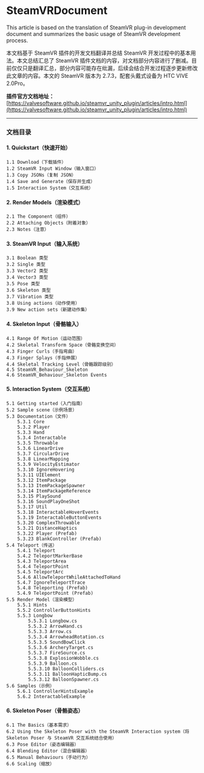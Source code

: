 # SteamVRDocument

This article is based on the translation of SteamVR plug-in development document and summarizes the basic usage of SteamVR development process.

本文档基于 SteamVR 插件的开发文档翻译并总结 SteamVR 开发过程中的基本用法。本文总结汇总了 SteamVR 插件文档的内容，对文档部分内容进行了删减。目前仅仅只是翻译汇总，部分内容可能存在纰漏，后续会结合开发过程逐步更新修改此文章的内容。本文的 SteamVR 版本为 2.7.3，配套头戴式设备为 HTC VIVE 2.0Pro。

**插件官方文档地址：**[https://valvesoftware.github.io/steamvr_unity_plugin/articles/intro.html](https://valvesoftware.github.io/steamvr_unity_plugin/articles/intro.html)

---
### 文档目录

#### 1. Quickstart（快速开始）

    1.1 Download（下载插件）
    1.2 SteamVR Input Window（输入窗口）
    1.3 Copy JSONs（复制 JSON）
    1.4 Save and Generate（保存并生成）
    1.5 Interaction System（交互系统）

#### 2. Render Models（渲染模式）

    2.1 The Component（组件）
    2.2 Attaching Objects（附着对象）
    2.3 Notes（注意）

#### 3. SteamVR Input（输入系统）

    3.1 Boolean 类型
    3.2 Single 类型
    3.3 Vector2 类型
    3.4 Vector3 类型
    3.5 Pose 类型
    3.6 Skeleton 类型
    3.7 Vibration 类型
    3.8 Using actions（动作使用）
    3.9 New action sets（新建动作集）

#### 4. Skeleton Input（骨骼输入）

    4.1 Range Of Motion（运动范围）
    4.2 Skeletal Transform Space（骨骼变换空间）
    4.3 Finger Curls（手指弯曲）
    4.3 Finger Splays（手指伸展）
    4.4 Skeletal Tracking Level（骨骼跟踪级别）
    4.5 SteamVR_Behaviour_Skeleton
    4.6 SteamVR_Behaviour_Skeleton Events

#### 5. Interaction System（交互系统）

    5.1 Getting started（入门指南）
    5.2 Sample scene（示例场景）
    5.3 Documentation（文件）
        5.3.1 Core
        5.3.2 Player
        5.3.3 Hand
        5.3.4 Interactable
        5.3.5 Throwable
        5.3.6 LinearDrive
        5.3.7 CircularDrive
        5.3.8 LinearMapping
        5.3.9 VelocityEstimator
        5.3.10 IgnoreHovering
        5.3.11 UIElement
        5.3.12 ItemPackage
        5.3.13 ItemPackageSpawner
        5.3.14 ItemPackageReference
        5.3.15 PlaySound
        5.3.16 SoundPlayOneShot
        5.3.17 Util
        5.3.18 InteractableHoverEvents
        5.3.19 InteractableButtonEvents
        5.3.20 ComplexThrowable
        5.3.21 DistanceHaptics
        5.3.22 Player (Prefab)
        5.3.23 BlankController (Prefab)
    5.4 Teleport（传送）
        5.4.1 Teleport
        5.4.2 TeleportMarkerBase
        5.4.3 TeleportArea
        5.4.4 TeleportPoint
        5.4.5 TeleportArc
        5.4.6 AllowTeleportWhileAttachedToHand
        5.4.7 IgnoreTeleportTrace
        5.4.8 Teleporting (Prefab)
        5.4.9 TeleportPoint (Prefab)
    5.5 Render Model（渲染模型）
        5.5.1 Hints
        5.5.2 ControllerButtonHints
        5.5.3 Longbow
            5.5.3.1 Longbow.cs
            5.5.3.2 ArrowHand.cs
            5.5.3.3 Arrow.cs
            5.5.3.4 ArrowheadRotation.cs
            5.5.3.5 SoundBowClick
            5.5.3.6 ArcheryTarget.cs
            5.5.3.7 FireSource.cs
            5.5.3.8 ExplosionWobble.cs
            5.5.3.9 Balloon.cs
            5.5.3.10 BalloonColliders.cs
            5.5.3.11 BalloonHapticBump.cs
            5.5.3.12 BalloonSpawner.cs
    5.6 Samples（示例）
        5.6.1 ControllerHintsExample
        5.6.2 InteractableExample

####  6. Skeleton Poser（骨骼姿态）

    6.1 The Basics（基本需求）
    6.2 Using the Skeleton Poser with the SteamVR Interaction system（将 Skeleton Poser 与 SteamVR 交互系统结合使用）
    6.3 Pose Editor（姿态编辑器）
    6.4 Blending Editor（混合编辑器）
    6.5 Manual Behaviours（手动行为）
    6.6 Scaling（缩放）

